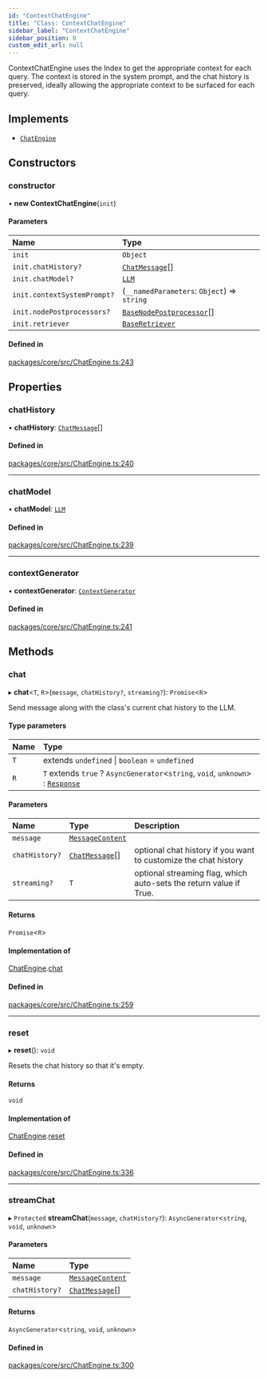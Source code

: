 ```yaml
---
id: "ContextChatEngine"
title: "Class: ContextChatEngine"
sidebar_label: "ContextChatEngine"
sidebar_position: 0
custom_edit_url: null
---
```


ContextChatEngine uses the Index to get the appropriate context for each query.
The context is stored in the system prompt, and the chat history is preserved,
ideally allowing the appropriate context to be surfaced for each query.

## Implements

- [`ChatEngine`](../interfaces/ChatEngine.md)

## Constructors

### constructor

• **new ContextChatEngine**(`init`)

#### Parameters

| Name                        | Type                                                                |
| :-------------------------- | :------------------------------------------------------------------ |
| `init`                      | `Object`                                                            |
| `init.chatHistory?`         | [`ChatMessage`](../interfaces/ChatMessage.md)[]                     |
| `init.chatModel?`           | [`LLM`](../interfaces/LLM.md)                                       |
| `init.contextSystemPrompt?` | (`__namedParameters`: `Object`) => `string`                         |
| `init.nodePostprocessors?`  | [`BaseNodePostprocessor`](../interfaces/BaseNodePostprocessor.md)[] |
| `init.retriever`            | [`BaseRetriever`](../interfaces/BaseRetriever.md)                   |

#### Defined in

[packages/core/src/ChatEngine.ts:243](https://github.com/run-llama/LlamaIndexTS/blob/3552de1/packages/core/src/ChatEngine.ts#L243)

## Properties

### chatHistory

• **chatHistory**: [`ChatMessage`](../interfaces/ChatMessage.md)[]

#### Defined in

[packages/core/src/ChatEngine.ts:240](https://github.com/run-llama/LlamaIndexTS/blob/3552de1/packages/core/src/ChatEngine.ts#L240)

---

### chatModel

• **chatModel**: [`LLM`](../interfaces/LLM.md)

#### Defined in

[packages/core/src/ChatEngine.ts:239](https://github.com/run-llama/LlamaIndexTS/blob/3552de1/packages/core/src/ChatEngine.ts#L239)

---

### contextGenerator

• **contextGenerator**: [`ContextGenerator`](../interfaces/ContextGenerator.md)

#### Defined in

[packages/core/src/ChatEngine.ts:241](https://github.com/run-llama/LlamaIndexTS/blob/3552de1/packages/core/src/ChatEngine.ts#L241)

## Methods

### chat

▸ **chat**<`T`, `R`\>(`message`, `chatHistory?`, `streaming?`): `Promise`<`R`\>

Send message along with the class's current chat history to the LLM.

#### Type parameters

| Name | Type                                                                                            |
| :--- | :---------------------------------------------------------------------------------------------- |
| `T`  | extends `undefined` \| `boolean` = `undefined`                                                  |
| `R`  | `T` extends `true` ? `AsyncGenerator`<`string`, `void`, `unknown`\> : [`Response`](Response.md) |

#### Parameters

| Name           | Type                                            | Description                                                        |
| :------------- | :---------------------------------------------- | :----------------------------------------------------------------- |
| `message`      | [`MessageContent`](../#messagecontent)          |                                                                    |
| `chatHistory?` | [`ChatMessage`](../interfaces/ChatMessage.md)[] | optional chat history if you want to customize the chat history    |
| `streaming?`   | `T`                                             | optional streaming flag, which auto-sets the return value if True. |

#### Returns

`Promise`<`R`\>

#### Implementation of

[ChatEngine](../interfaces/ChatEngine.md).[chat](../interfaces/ChatEngine.md#chat)

#### Defined in

[packages/core/src/ChatEngine.ts:259](https://github.com/run-llama/LlamaIndexTS/blob/3552de1/packages/core/src/ChatEngine.ts#L259)

---

### reset

▸ **reset**(): `void`

Resets the chat history so that it's empty.

#### Returns

`void`

#### Implementation of

[ChatEngine](../interfaces/ChatEngine.md).[reset](../interfaces/ChatEngine.md#reset)

#### Defined in

[packages/core/src/ChatEngine.ts:336](https://github.com/run-llama/LlamaIndexTS/blob/3552de1/packages/core/src/ChatEngine.ts#L336)

---

### streamChat

▸ `Protected` **streamChat**(`message`, `chatHistory?`): `AsyncGenerator`<`string`, `void`, `unknown`\>

#### Parameters

| Name           | Type                                            |
| :------------- | :---------------------------------------------- |
| `message`      | [`MessageContent`](../#messagecontent)          |
| `chatHistory?` | [`ChatMessage`](../interfaces/ChatMessage.md)[] |

#### Returns

`AsyncGenerator`<`string`, `void`, `unknown`\>

#### Defined in

[packages/core/src/ChatEngine.ts:300](https://github.com/run-llama/LlamaIndexTS/blob/3552de1/packages/core/src/ChatEngine.ts#L300)
